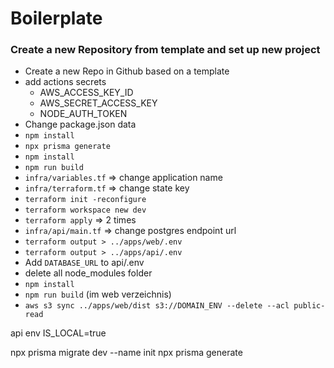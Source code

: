 # Boilerplate

### Create a new Repository from template and set up new project

-   Create a new Repo in Github based on a template
-   add actions secrets
    -   AWS_ACCESS_KEY_ID
    -   AWS_SECRET_ACCESS_KEY
    -   NODE_AUTH_TOKEN
-   Change package.json data
-   `npm install`
-   `npx prisma generate`
-   `npm install`
-   `npm run build`
-   `infra/variables.tf` => change application name
-   `infra/terraform.tf` => change state key
-   `terraform init -reconfigure`
-   `terraform workspace new dev`
-   `terraform apply` => 2 times
-   `infra/api/main.tf` => change postgres endpoint url
-   `terraform output > ../apps/web/.env`
-   `terraform output > ../apps/api/.env`
-   Add `DATABASE_URL` to api/.env
-   delete all node_modules folder
-   `npm install`
-   `npm run build` (im web verzeichnis)
-   `aws s3 sync ../apps/web/dist s3://DOMAIN_ENV --delete --acl public-read`

api env IS_LOCAL=true

npx prisma migrate dev --name init
npx prisma generate
